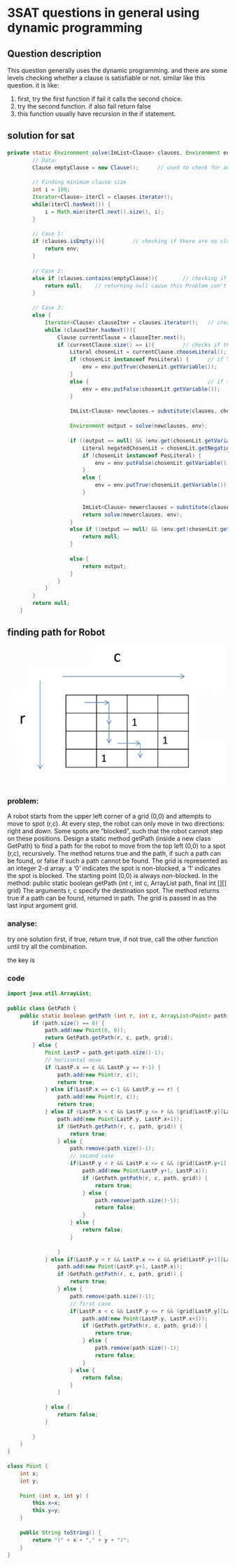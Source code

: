 # 3SAT questions in general using dynamic programming
## Question description
This question generally uses the dynamic programming. and there are some levels checking whether a clause is satisfiable or not. similar like this question. it is like:
1. first, try the first function if fail it calls the second choice.
1. try the second function. if also fail return false
1. this function usually have recursion in the if statement.
## solution for sat

```java
private static Environment solve(ImList<Clause> clauses, Environment env) {
        // Data:
        Clause emptyClause = new Clause();      // used to check for an empty clause

        // Finding minimum clause size
        int i = 100;
        Iterator<Clause> iterCl = clauses.iterator();
        while(iterCl.hasNext()) {
            i = Math.min(iterCl.next().size(), i);
        }

        // Case 1:
        if (clauses.isEmpty()){         // checking if there are no clauses left.
            return env;
        }

        // Case 2:
        else if (clauses.contains(emptyClause)){        // checking if there are any clauses which are empty.
            return null;    // returning null cause this Problem can't be solved.
        }

        // Case 3:
        else {
            Iterator<Clause> clauseIter = clauses.iterator();   // creates an iterator for ImList<Clause>
            while (clauseIter.hasNext()){
                Clause currentClause = clauseIter.next();
                if (currentClause.size() == i){         // checks if the size of the clause is i.
                    Literal chosenLit = currentClause.chooseLiteral();      // chooses a random literal from the clause
                    if (chosenLit instanceof PosLiteral) {      // if the chosen lit is positive, put itself into the environment.
                        env = env.putTrue(chosenLit.getVariable());
                    }
                    else {                                      // if the chosen lit is negative, put its negation into the environment.
                        env = env.putFalse(chosenLit.getVariable());
                    }

                    ImList<Clause> newclauses = substitute(clauses, chosenLit);     // calls substitute

                    Environment output = solve(newclauses, env);

                    if ((output == null) && (env.get(chosenLit.getVariable())==Bool.TRUE)){         //chosenLit instanceof PosLiteral
                        Literal negatedChosenLit = chosenLit.getNegation();
                        if (chosenLit instanceof PosLiteral) {
                            env = env.putFalse(chosenLit.getVariable());
                        }
                        else {
                            env = env.putTrue(chosenLit.getVariable());
                        }

                        ImList<Clause> newerclauses = substitute(clauses, negatedChosenLit);
                        return solve(newerclauses, env);
                    }
                    else if ((output == null) && (env.get(chosenLit.getVariable())==Bool.FALSE)){        //chosenLit instanceof NegLiteral
                        return null;
                    }

                    else {
                        return output;
                    }
                }
            }
        }
        return null;
    }
```

## finding path for Robot
![findPath](findPath.png)
### problem:
A robot starts from the upper left corner of a grid (0,0) and attempts to move to spot (r,c). At every step, the robot can only move in two directions: right and down. Some spots are “blocked”, such that the robot cannot step on these positions. Design a static method getPath (inside a new class GetPath) to find a path for the robot to move from the top left (0,0) to a spot (r,c), recursively. The method returns true and the path, if such a path can be found, or false if such a path cannot be found.
The grid is represented as an integer 2-d array: a ‘0’ indicates the spot is non-blocked, a ‘1’ indicates the spot is blocked. The starting point (0,0) is always non-blocked.
In the method: public static boolean getPath (int r, int c, ArrayList<Point> path, final int [][] grid)
The arguments r, c specify the destination spot. The method returns true if a path can be found, returned in path. The grid is passed in as the last input argument grid.
### analyse:
try one solution first, if true, return true, if not true, call the other function until try all the combination.

the key is 
### code
```java
import java.util.ArrayList;

public class GetPath {
    public static boolean getPath (int r, int c, ArrayList<Point> path, final int [][] grid) {
        if (path.size() == 0) {
            path.add(new Point(0, 0));
            return GetPath.getPath(r, c, path, grid);
        } else {
            Point LastP = path.get(path.size()-1);
            // horizontal move
            if (LastP.x == c && LastP.y == r-1) {
                path.add(new Point(r, c));
                return true;
            } else if(LastP.x == c-1 && LastP.y == r) {
                path.add(new Point(r, c));
                return true;
            } else if (LastP.x < c && LastP.y <= r && (grid[LastP.y][LastP.x+1] == 0)) {
                path.add(new Point(LastP.y, LastP.x+1));
                if (GetPath.getPath(r, c, path, grid)) {
                    return true;
                } else {
                    path.remove(path.size()-1);
                    // second case
                    if(LastP.y < r && LastP.x <= c && (grid[LastP.y+1][LastP.x] == 0)) {
                        path.add(new Point(LastP.y+1, LastP.x));
                        if (GetPath.getPath(r, c, path, grid)) {
                            return true;
                        } else {
                            path.remove(path.size()-1);
                            return false;
                        }
                    } else {
                        return false;
                    }

                }
            } else if(LastP.y < r && LastP.x <= c && grid[LastP.y+1][LastP.x] == 0) {
                path.add(new Point(LastP.y+1, LastP.x));
                if (GetPath.getPath(r, c, path, grid)) {
                    return true;
                } else {
                    path.remove(path.size()-1);
                    // first case
                    if(LastP.x < c && LastP.y <= r && (grid[LastP.y][LastP.x+1] == 0)) {
                        path.add(new Point(LastP.y, LastP.x+1));
                        if (GetPath.getPath(r, c, path, grid)) {
                            return true;
                        } else {
                            path.remove(path.size()-1);
                            return false;
                        }
                    } else {
                        return false;
                    }
                }

            } else {
                return false;
            }

        }
    }
}

class Point {
    int x;
    int y;

    Point (int x, int y) {
        this.x=x;
        this.y=y;
    }

    public String toString() {
        return "(" + x + "," + y + ")";
    }
}
```